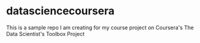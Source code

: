 # datasciencecoursera
This is a sample repo I am creating for my course project on Coursera's The Data Scientist's Toolbox Project 

